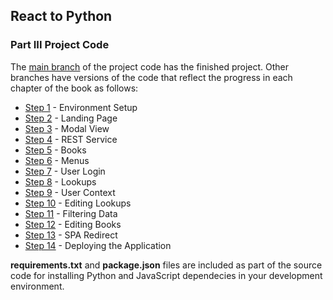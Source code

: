 ## React to Python
### Part III Project Code

The [main branch](https://github.com/rtp-book/project) of the project code has the finished project.  Other branches have versions of the code that reflect the progress in each chapter of the book as follows:

- [Step 1](https://github.com/rtp-book/project/tree/step01) - Environment Setup
- [Step 2](https://github.com/rtp-book/project/tree/step02) - Landing Page
- [Step 3](https://github.com/rtp-book/project/tree/step03) - Modal View
- [Step 4](https://github.com/rtp-book/project/tree/step04) - REST Service
- [Step 5](https://github.com/rtp-book/project/tree/step05) - Books
- [Step 6](https://github.com/rtp-book/project/tree/step06) - Menus
- [Step 7](https://github.com/rtp-book/project/tree/step07) - User Login
- [Step 8](https://github.com/rtp-book/project/tree/step08) - Lookups
- [Step 9](https://github.com/rtp-book/project/tree/step09) - User Context
- [Step 10](https://github.com/rtp-book/project/tree/step10) - Editing Lookups
- [Step 11](https://github.com/rtp-book/project/tree/step11) - Filtering Data
- [Step 12](https://github.com/rtp-book/project/tree/step12) - Editing Books
- [Step 13](https://github.com/rtp-book/project/tree/step13) - SPA Redirect
- [Step 14](https://github.com/rtp-book/project/tree/step14) - Deploying the Application

**requirements.txt** and **package.json** files are included as part of the source code for installing Python and JavaScript dependecies in your development environment.
